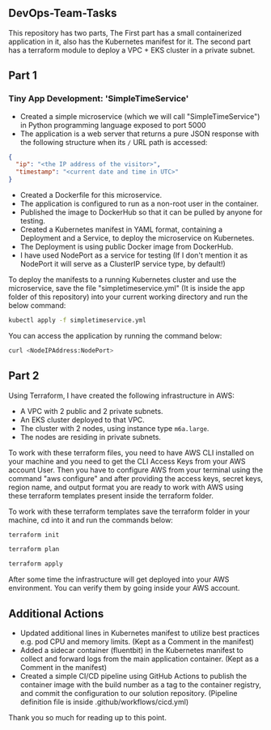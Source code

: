 ## DevOps-Team-Tasks

This repository has two parts, The First part has a small containerized application in it, also has the Kubernetes manifest for it. The second part has a terraform module to deploy a VPC + EKS cluster in a private subnet.

## Part 1

### Tiny App Development: 'SimpleTimeService'

- Created a simple microservice (which we will call "SimpleTimeService") in Python programming language exposed to port 5000
- The application is a web server that returns a pure JSON response with
  the following structure when its `/` URL path is accessed:

```json
{
  "ip": "<the IP address of the visitor>",
  "timestamp": "<current date and time in UTC>"
}
```
- Created a Dockerfile for this microservice.
- The application is configured to run as a non-root user in the container.
- Published the image to DockerHub so that it can be pulled by anyone for testing.
- Created a Kubernetes manifest in YAML format, containing a Deployment and a Service, to deploy the microservice on Kubernetes.
- The Deployment is using public Docker image from DockerHub.
- I have used NodePort as a service for testing (If I don't mention it as NodePort it will serve as a ClusterIP service type, by default!)


To deploy the manifests to a running Kubernetes cluster and use the microservice, save the file "simpletimeservice.yml" (It is inside the app folder of this repository) into your current working directory and run the below command:

```sh
kubectl apply -f simpletimeservice.yml
```
You can access the application by running the command below:

```sh
curl <NodeIPAddress:NodePort>
```

## Part 2

Using Terraform, I have created the following infrastructure in AWS:

- A VPC with 2 public and 2 private subnets.
- An EKS cluster deployed to that VPC.
- The cluster with 2 nodes, using instance type `m6a.large`.
- The nodes are residing in private subnets.

To work with these terraform files, you need to have AWS CLI installed on your machine and you need to get the CLI Access Keys from your AWS account User. Then you have to configure AWS from your terminal using the command "aws configure" and after providing the access keys, secret keys, region name, and output format you are ready to work with AWS using these terraform templates present inside the terraform folder.

To work with these terraform templates save the terraform folder in your machine, cd into it and run the commands below:

```sh
terraform init
```

```sh
terraform plan
```

```sh
terraform apply
```

After some time the infrastructure will get deployed into your AWS environment. You can verify them by going inside your AWS account.

## Additional Actions

- Updated additional lines in Kubernetes manifest to utilize best practices e.g. pod CPU and memory limits. (Kept as a Comment in the manifest)
- Added a sidecar container (fluentbit) in the Kubernetes manifest to collect and forward logs from the main application container. (Kept as a Comment in the manifest)
- Created a simple CI/CD pipeline using GitHub Actions to publish the container image with the build number as a tag to the container registry, and commit the configuration to our solution repository. (Pipeline definition file is inside .github/workflows/cicd.yml)

Thank you so much for reading up to this point.
